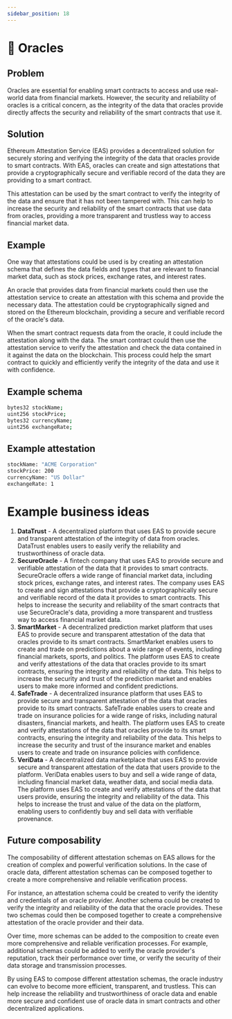 ```yaml
---
sidebar_position: 18
---
```

# 🔮 Oracles

## Problem
Oracles are essential for enabling smart contracts to access and use real-world data from financial markets. However, the security and reliability of oracles is a critical concern, as the integrity of the data that oracles provide directly affects the security and reliability of the smart contracts that use it.

## Solution
Ethereum Attestation Service (EAS) provides a decentralized solution for securely storing and verifying the integrity of the data that oracles provide to smart contracts. With EAS, oracles can create and sign attestations that provide a cryptographically secure and verifiable record of the data they are providing to a smart contract.

This attestation can be used by the smart contract to verify the integrity of the data and ensure that it has not been tampered with. This can help to increase the security and reliability of the smart contracts that use data from oracles, providing a more transparent and trustless way to access financial market data.

## Example
One way that attestations could be used is by creating an attestation schema that defines the data fields and types that are relevant to financial market data, such as stock prices, exchange rates, and interest rates.

An oracle that provides data from financial markets could then use the attestation service to create an attestation with this schema and provide the necessary data. The attestation could be cryptographically signed and stored on the Ethereum blockchain, providing a secure and verifiable record of the oracle's data.

When the smart contract requests data from the oracle, it could include the attestation along with the data. The smart contract could then use the attestation service to verify the attestation and check the data contained in it against the data on the blockchain. This process could help the smart contract to quickly and efficiently verify the integrity of the data and use it with confidence.

## Example schema
``` bash
bytes32 stockName;
uint256 stockPrice;
bytes32 currencyName;
uint256 exchangeRate;

```

## Example attestation
```bash
stockName: "ACME Corporation"
stockPrice: 200
currencyName: "US Dollar"
exchangeRate: 1
```

# Example business ideas
1. **DataTrust** - A decentralized platform that uses EAS to provide secure and transparent attestation of the integrity of data from oracles. DataTrust enables users to easily verify the reliability and trustworthiness of oracle data.
2. **SecureOracle** - A fintech company that uses EAS to provide secure and verifiable attestation of the data that it provides to smart contracts. SecureOracle offers a wide range of financial market data, including stock prices, exchange rates, and interest rates. The company uses EAS to create and sign attestations that provide a cryptographically secure and verifiable record of the data it provides to smart contracts. This helps to increase the security and reliability of the smart contracts that use SecureOracle's data, providing a more transparent and trustless way to access financial market data.
3. **SmartMarket** - A decentralized prediction market platform that uses EAS to provide secure and transparent attestation of the data that oracles provide to its smart contracts. SmartMarket enables users to create and trade on predictions about a wide range of events, including financial markets, sports, and politics. The platform uses EAS to create and verify attestations of the data that oracles provide to its smart contracts, ensuring the integrity and reliability of the data. This helps to increase the security and trust of the prediction market and enables users to make more informed and confident predictions.
4. **SafeTrade** - A decentralized insurance platform that uses EAS to provide secure and transparent attestation of the data that oracles provide to its smart contracts. SafeTrade enables users to create and trade on insurance policies for a wide range of risks, including natural disasters, financial markets, and health. The platform uses EAS to create and verify attestations of the data that oracles provide to its smart contracts, ensuring the integrity and reliability of the data. This helps to increase the security and trust of the insurance market and enables users to create and trade on insurance policies with confidence.
5. **VeriData** - A decentralized data marketplace that uses EAS to provide secure and transparent attestation of the data that users provide to the platform. VeriData enables users to buy and sell a wide range of data, including financial market data, weather data, and social media data. The platform uses EAS to create and verify attestations of the data that users provide, ensuring the integrity and reliability of the data. This helps to increase the trust and value of the data on the platform, enabling users to confidently buy and sell data with verifiable provenance.


## Future composability
The composability of different attestation schemas on EAS allows for the creation of complex and powerful verification solutions. In the case of oracle data, different attestation schemas can be composed together to create a more comprehensive and reliable verification process.

For instance, an attestation schema could be created to verify the identity and credentials of an oracle provider. Another schema could be created to verify the integrity and reliability of the data that the oracle provides. These two schemas could then be composed together to create a comprehensive attestation of the oracle provider and their data.

Over time, more schemas can be added to the composition to create even more comprehensive and reliable verification processes. For example, additional schemas could be added to verify the oracle provider's reputation, track their performance over time, or verify the security of their data storage and transmission processes.

By using EAS to compose different attestation schemas, the oracle industry can evolve to become more efficient, transparent, and trustless. This can help increase the reliability and trustworthiness of oracle data and enable more secure and confident use of oracle data in smart contracts and other decentralized applications.
